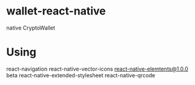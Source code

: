 # wallet-react-native
native CryptoWallet

# Using
 react-navigation
 react-native-vector-icons
  react-native-elemtents@1.0.0 beta
react-native-extended-stylesheet
  react-native-qrcode